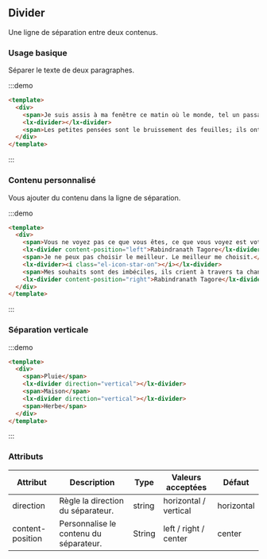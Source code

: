 ## Divider

Une ligne de séparation entre deux contenus.

### Usage basique

Séparer le texte de deux paragraphes.

:::demo
```html
<template>
  <div>
    <span>Je suis assis à ma fenêtre ce matin où le monde, tel un passant, s’arrête un instant, me fait signe de la tête et part.</span>
    <lx-divider></lx-divider>
    <span>Les petites pensées sont le bruissement des feuilles; ils ont leur murmure de joie dans mon esprit.</span>
  </div>
</template>
```
:::

### Contenu personnalisé

Vous ajouter du contenu dans la ligne de séparation.

:::demo
```html
<template>
  <div>
    <span>Vous ne voyez pas ce que vous êtes, ce que vous voyez est votre ombre.</span>
    <lx-divider content-position="left">Rabindranath Tagore</lx-divider>
    <span>Je ne peux pas choisir le meilleur. Le meilleur me choisit.</span>
    <lx-divider><i class="el-icon-star-on"></i></lx-divider>
    <span>Mes souhaits sont des imbéciles, ils crient à travers ta chanson, mon Maître. Laisse-moi mais écoute.</span>
    <lx-divider content-position="right">Rabindranath Tagore</lx-divider>
  </div>
</template>
```
:::

### Séparation verticale

:::demo
```html
<template>
  <div>
    <span>Pluie</span>
    <lx-divider direction="vertical"></lx-divider>
    <span>Maison</span>
    <lx-divider direction="vertical"></lx-divider>
    <span>Herbe</span>
  </div>
</template>
```
:::

### Attributs

| Attribut      | Description          | Type      | Valeurs acceptées       | Défaut  |
|-------------  |---------------- |---------------- |---------------------- |-------- |
| direction      | Règle la direction du séparateur.  | string  |          horizontal / vertical           |    horizontal     |
| content-position      | Personnalise le contenu du séparateur. | String  |  left / right / center  |  center |

